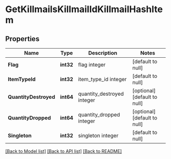 # GetKillmailsKillmailIdKillmailHashItem

## Properties
Name | Type | Description | Notes
------------ | ------------- | ------------- | -------------
**Flag** | **int32** | flag integer | [default to null]
**ItemTypeId** | **int32** | item_type_id integer | [default to null]
**QuantityDestroyed** | **int64** | quantity_destroyed integer | [optional] [default to null]
**QuantityDropped** | **int64** | quantity_dropped integer | [optional] [default to null]
**Singleton** | **int32** | singleton integer | [default to null]

[[Back to Model list]](../README.md#documentation-for-models) [[Back to API list]](../README.md#documentation-for-api-endpoints) [[Back to README]](../README.md)


